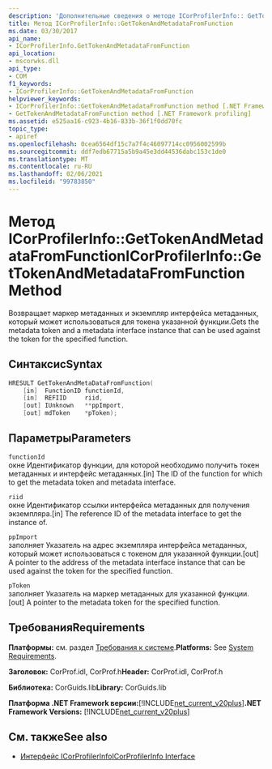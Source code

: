 ```yaml
---
description: 'Дополнительные сведения о методе ICorProfilerInfo:: GetTokenAndMetadataFromFunction'
title: Метод ICorProfilerInfo::GetTokenAndMetadataFromFunction
ms.date: 03/30/2017
api_name:
- ICorProfilerInfo.GetTokenAndMetadataFromFunction
api_location:
- mscorwks.dll
api_type:
- COM
f1_keywords:
- ICorProfilerInfo::GetTokenAndMetadataFromFunction
helpviewer_keywords:
- ICorProfilerInfo::GetTokenAndMetadataFromFunction method [.NET Framework profiling]
- GetTokenAndMetadataFromFunction method [.NET Framework profiling]
ms.assetid: e525aa16-c923-4b16-833b-36f1f0dd70fc
topic_type:
- apiref
ms.openlocfilehash: 0cea6564df15c7a7f4c46097714cc0956002599b
ms.sourcegitcommit: ddf7edb67715a5b9a45e3dd44536dabc153c1de0
ms.translationtype: MT
ms.contentlocale: ru-RU
ms.lasthandoff: 02/06/2021
ms.locfileid: "99783850"
---
```

# <a name="icorprofilerinfogettokenandmetadatafromfunction-method"></a><span data-ttu-id="fb9b8-103">Метод ICorProfilerInfo::GetTokenAndMetadataFromFunction</span><span class="sxs-lookup"><span data-stu-id="fb9b8-103">ICorProfilerInfo::GetTokenAndMetadataFromFunction Method</span></span>

<span data-ttu-id="fb9b8-104">Возвращает маркер метаданных и экземпляр интерфейса метаданных, который может использоваться для токена указанной функции.</span><span class="sxs-lookup"><span data-stu-id="fb9b8-104">Gets the metadata token and a metadata interface instance that can be used against the token for the specified function.</span></span>  
  
## <a name="syntax"></a><span data-ttu-id="fb9b8-105">Синтаксис</span><span class="sxs-lookup"><span data-stu-id="fb9b8-105">Syntax</span></span>  
  
```cpp  
HRESULT GetTokenAndMetaDataFromFunction(  
    [in]  FunctionID functionId,  
    [in]  REFIID     riid,  
    [out] IUnknown   **ppImport,  
    [out] mdToken    *pToken);  
```  
  
## <a name="parameters"></a><span data-ttu-id="fb9b8-106">Параметры</span><span class="sxs-lookup"><span data-stu-id="fb9b8-106">Parameters</span></span>  

 `functionId`  
 <span data-ttu-id="fb9b8-107">окне Идентификатор функции, для которой необходимо получить токен метаданных и интерфейс метаданных.</span><span class="sxs-lookup"><span data-stu-id="fb9b8-107">[in] The ID of the function for which to get the metadata token and metadata interface.</span></span>  
  
 `riid`  
 <span data-ttu-id="fb9b8-108">окне Идентификатор ссылки интерфейса метаданных для получения экземпляра.</span><span class="sxs-lookup"><span data-stu-id="fb9b8-108">[in] The reference ID of the metadata interface to get the instance of.</span></span>  
  
 `ppImport`  
 <span data-ttu-id="fb9b8-109">заполняет Указатель на адрес экземпляра интерфейса метаданных, который может использоваться с токеном для указанной функции.</span><span class="sxs-lookup"><span data-stu-id="fb9b8-109">[out] A pointer to the address of the metadata interface instance that can be used against the token for the specified function.</span></span>  
  
 `pToken`  
 <span data-ttu-id="fb9b8-110">заполняет Указатель на маркер метаданных для указанной функции.</span><span class="sxs-lookup"><span data-stu-id="fb9b8-110">[out] A pointer to the metadata token for the specified function.</span></span>  
  
## <a name="requirements"></a><span data-ttu-id="fb9b8-111">Требования</span><span class="sxs-lookup"><span data-stu-id="fb9b8-111">Requirements</span></span>  

 <span data-ttu-id="fb9b8-112">**Платформы:** см. раздел [Требования к системе](../../get-started/system-requirements.md).</span><span class="sxs-lookup"><span data-stu-id="fb9b8-112">**Platforms:** See [System Requirements](../../get-started/system-requirements.md).</span></span>  
  
 <span data-ttu-id="fb9b8-113">**Заголовок:** CorProf.idl, CorProf.h</span><span class="sxs-lookup"><span data-stu-id="fb9b8-113">**Header:** CorProf.idl, CorProf.h</span></span>  
  
 <span data-ttu-id="fb9b8-114">**Библиотека:** CorGuids.lib</span><span class="sxs-lookup"><span data-stu-id="fb9b8-114">**Library:** CorGuids.lib</span></span>  
  
 <span data-ttu-id="fb9b8-115">**Платформа .NET Framework версии:**[!INCLUDE[net_current_v20plus](../../../../includes/net-current-v20plus-md.md)]</span><span class="sxs-lookup"><span data-stu-id="fb9b8-115">**.NET Framework Versions:** [!INCLUDE[net_current_v20plus](../../../../includes/net-current-v20plus-md.md)]</span></span>  
  
## <a name="see-also"></a><span data-ttu-id="fb9b8-116">См. также</span><span class="sxs-lookup"><span data-stu-id="fb9b8-116">See also</span></span>

- [<span data-ttu-id="fb9b8-117">Интерфейс ICorProfilerInfo</span><span class="sxs-lookup"><span data-stu-id="fb9b8-117">ICorProfilerInfo Interface</span></span>](icorprofilerinfo-interface.md)
